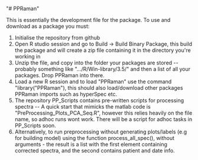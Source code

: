 "# PPRaman" 

This is essentially the development file for the package. To use and download as a package you must:
1. Initialise the repository from github
2. Open R studio session and go to Build -> Build Binary Package, this build the package and will create a zip file containing it in the directory you're working in
3. Unzip the file, and copy into the folder your packages are stored -- probably something like ".../R/Win-library/3.5/" and then a list of all your packages. Drop PPRaman into there.
4. Load a new R session and to load "PPRaman" use the command "library("PPRaman"), this should also load/download other packages PPRaman imports such as hyperSpec etc.
5. The repository PP_Scripts contains pre-written scripts for processing spectra -- A quick start that mimicks the matlab code is "PreProcessing_Plots_PCA_Seq.R", however this relies heavily on the file name, so adhoc runs wont work. There will be a script for adhoc tasks in PP_Scripts soon.
6. Alternatively, to run preprocessing without generating plots/labels (e.g for building model) using the function process_all_spec(), without arguments - the result is a list with the first element containing corrected spectra, and the second contains patient and date info.

